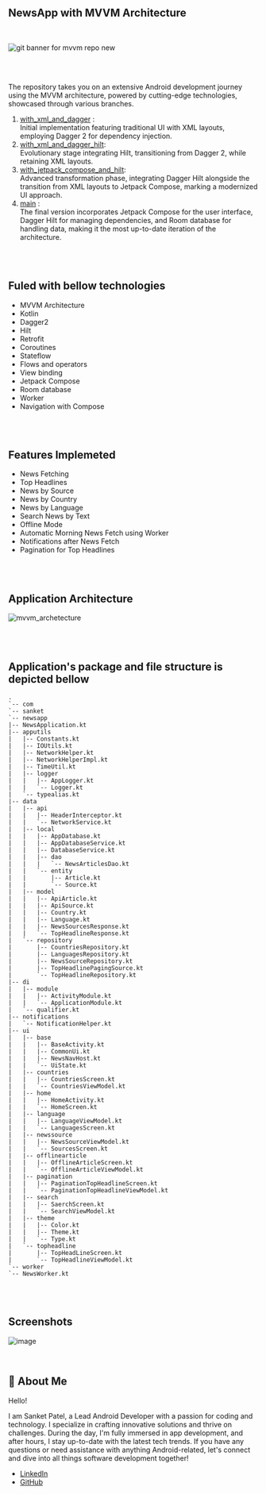 ## NewsApp with MVVM Architecture   
<br>

![git banner for mvvm repo new](https://github.com/sanketpatel29/NewsApp/assets/41280216/cbc363ee-34c5-497f-94f4-6327c9db3107)

<br>
<br>

The repository takes you on an extensive Android development journey using the MVVM architecture, powered by cutting-edge technologies, showcased through various branches.

1. [with_xml_and_dagger](https://link-url-here.org](https://github.com/sanketpatel29/NewsApp/tree/with_xml_and_dagger)) : <br> Initial implementation featuring traditional UI with XML layouts, employing Dagger 2 for dependency injection.
2. [with_xml_and_dagger_hilt](https://github.com/sanketpatel29/NewsApp/tree/with_xml_and_dagger_hilt): <br> Evolutionary stage integrating Hilt, transitioning from Dagger 2, while retaining XML layouts.
3. [with_jetpack_compose_and_hilt](https://github.com/sanketpatel29/NewsApp/tree/with_jetpack_compose_and_hilt): <br> Advanced transformation phase, integrating Dagger Hilt alongside the transition from XML layouts to Jetpack Compose, marking a modernized UI approach.
4. [main](https://github.com/sanketpatel29/NewsApp/tree/main) : <br> The final version incorporates Jetpack Compose for the user interface, Dagger Hilt for managing dependencies, and Room database for handling data, making it the most up-to-date iteration of the architecture.
   
<br>
<br>

## Fuled with bellow technologies
- MVVM Architecture
- Kotlin
- Dagger2
- Hilt
- Retrofit
- Coroutines
- Stateflow
- Flows and operators
- View binding
- Jetpack Compose
- Room database
- Worker
- Navigation with Compose

<br>
<br>


## Features Implemeted

- News Fetching
- Top Headlines
- News by Source
- News by Country
- News by Language
- Search News by Text
- Offline Mode
- Automatic Morning News Fetch using Worker
- Notifications after News Fetch
- Pagination for Top Headlines


<br>
<br>

## Application Architecture 

![mvvm_archetecture](https://github.com/sanketpatel29/NewsApp/assets/41280216/dad7a0ff-e328-41ff-a238-9a03cc35354e)

<br>
<br>

## Application's package and file structure is depicted bellow


```
.
`-- com
`-- sanket
`-- newsapp
|-- NewsApplication.kt
|-- apputils
|   |-- Constants.kt
|   |-- IOUtils.kt
|   |-- NetworkHelper.kt
|   |-- NetworkHelperImpl.kt
|   |-- TimeUtil.kt
|   |-- logger
|   |   |-- AppLogger.kt
|   |   `-- Logger.kt
|   `-- typealias.kt
|-- data
|   |-- api
|   |   |-- HeaderInterceptor.kt
|   |   `-- NetworkService.kt
|   |-- local
|   |   |-- AppDatabase.kt
|   |   |-- AppDatabaseService.kt
|   |   |-- DatabaseService.kt
|   |   |-- dao
|   |   |   `-- NewsArticlesDao.kt
|   |   `-- entity
|   |       |-- Article.kt
|   |       `-- Source.kt
|   |-- model
|   |   |-- ApiArticle.kt
|   |   |-- ApiSource.kt
|   |   |-- Country.kt
|   |   |-- Language.kt
|   |   |-- NewsSourcesResponse.kt
|   |   `-- TopHeadlineResponse.kt
|   `-- repository
|       |-- CountriesRepository.kt
|       |-- LanguagesRepository.kt
|       |-- NewsSourceRepository.kt
|       |-- TopHeadlinePagingSource.kt
|       `-- TopHeadlineRepository.kt
|-- di
|   |-- module
|   |   |-- ActivityModule.kt
|   |   `-- ApplicationModule.kt
|   `-- qualifier.kt
|-- notifications
|   `-- NotificationHelper.kt
|-- ui
|   |-- base
|   |   |-- BaseActivity.kt
|   |   |-- CommonUi.kt
|   |   |-- NewsNavHost.kt
|   |   `-- UiState.kt
|   |-- countries
|   |   |-- CountriesScreen.kt
|   |   `-- CountriesViewModel.kt
|   |-- home
|   |   |-- HomeActivity.kt
|   |   `-- HomeScreen.kt
|   |-- language
|   |   |-- LanguageViewModel.kt
|   |   `-- LanguagesScreen.kt
|   |-- newssource
|   |   |-- NewsSourceViewModel.kt
|   |   `-- SourcesScreen.kt
|   |-- offlinearticle
|   |   |-- OfflineArticleScreen.kt
|   |   `-- OfflineArticleViewModel.kt
|   |-- pagination
|   |   |-- PaginationTopHeadlineScreen.kt
|   |   `-- PaginationTopHeadlineViewModel.kt
|   |-- search
|   |   |-- SaerchScreen.kt
|   |   `-- SearchViewModel.kt
|   |-- theme
|   |   |-- Color.kt
|   |   |-- Theme.kt
|   |   `-- Type.kt
|   `-- topheadline
|       |-- TopHeadLineScreen.kt
|       `-- TopHeadlineViewModel.kt
`-- worker
`-- NewsWorker.kt
```

<br>
<br>

## Screenshots

![image](https://github.com/sanketpatel29/NewsApp/assets/41280216/008582c1-ac87-4388-a785-3c3a36a3a432)

<br>

## 🚀 About Me

Hello! <br>

I am Sanket Patel, a Lead Android Developer with a passion for coding and technology. I specialize in crafting innovative solutions and thrive on challenges. During the day, I'm fully immersed in app development, and after hours, I stay up-to-date with the latest tech trends. If you have any questions or need assistance with anything Android-related, let's connect and dive into all things software development together!
- [LinkedIn](https://www.linkedin.com/in/sanket-patel-56164734/)
- [GitHub](https://github.com/sanketpatel29)
